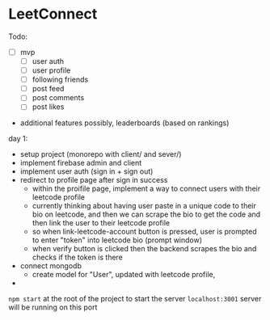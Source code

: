 # LeetConnect

Todo:

- [ ] mvp 
  - [ ] user auth
  - [ ] user profile
  - [ ] following friends
  - [ ] post feed
  - [ ] post comments
  - [ ] post likes
  
- additional features possibly, leaderboards (based on rankings)

day 1:
- setup project (monorepo with client/ and sever/)
- implement firebase admin and client 
- implement user auth (sign in + sign out)
- redirect to profile page after sign in success
  - within the proifile page, implement a way to connect users with their leetcode profile
  - currently thinking about having user paste in a unique code to their bio on leetcode, and then we can scrape the bio to get the code and then link the user to their leetcode profile
  - so when link-leetcode-account button is pressed, user is prompted to enter "token" into leetcode bio (prompt window)
  - when verify button is clicked then the backend scrapes the bio and checks if the token is there
- connect mongodb
  - create model for "User", updated with leetcode profile, 
- 


`npm start` at the root of the project to start the server
`localhost:3001` server will be running on this port